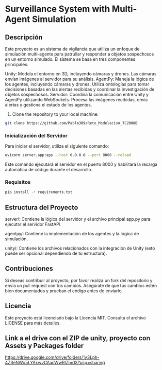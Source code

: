 # Surveillance System with Multi-Agent Simulation

## Descripción

Este proyecto es un sistema de vigilancia que utiliza un enfoque de simulación multi-agente para patrullar y responder a objetos sospechosos en un entorno simulado. El sistema se basa en tres componentes principales:

Unity: Modela el entorno en 3D, incluyendo cámaras y drones. Las cámaras envían imágenes al servidor para su análisis.
AgentPy: Maneja la lógica de los agentes, incluyendo cámaras y drones. Utiliza ontologías para tomar decisiones basadas en las alertas recibidas y coordinar la investigación de objetos sospechosos.
Servidor: Coordina la comunicación entre Unity y AgentPy utilizando WebSockets. Procesa las imágenes recibidas, envía alertas y gestiona el estado de los agentes.

1. Clone the repository to your local machine:

```bash
git clone https://github.com/Pablo389/Reto_Modelacion_TC2008B
```

### Inicialización del Servidor

Para iniciar el servidor, utiliza el siguiente comando:

```bash
uvicorn server.app:app --host 0.0.0.0 --port 8000 --reload
```

Este comando ejecutará el servidor en el puerto 8000 y habilitará la recarga automática de código durante el desarrollo.

### Requisitos

```bash
pip install -r requirements.txt
```

## Estructura del Proyecto

server/: Contiene la lógica del servidor y el archivo principal app.py para ejecutar el servidor FastAPI.

agentpy/: Contiene la implementación de los agentes y la lógica de simulación.

unity/: Contiene los archivos relacionados con la integración de Unity (esto puede ser opcional dependiendo de tu estructura).

## Contribuciones

Si deseas contribuir al proyecto, por favor realiza un fork del repositorio y envía un pull request con tus cambios. Asegúrate de que tus cambios estén bien documentados y prueban el código antes de enviarlo.

## Licencia

Este proyecto está licenciado bajo la Licencia MIT. Consulta el archivo LICENSE para más detalles.

## Link a el drive con el ZIP de unity, proyecto con Assets y Packages folder

https://drive.google.com/drive/folders/1y3Lph-4Z3eNWo5LYAxwvCAacWwRIZmdX?usp=sharing
